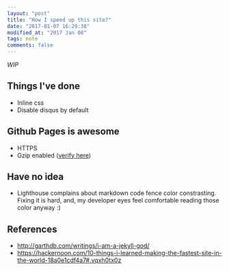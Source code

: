```yaml
---
layout: "post"
title: "How I speed up this site?"
date: "2017-01-07 16:29:38"
modified_at: "2017 Jan 08"
tags: note
comments: false
---
```


_WIP_


Things I've done
----------------

- Inline css
- Disable disqus by default



Github Pages is awesome
-----------------------
- HTTPS
- Gzip enabled ([verify here](http://checkgzipcompression.com/?url=https%3A%2F%2Fletientai299.github.io%2F))


Have no idea
------------

- Lighthouse complains about markdown code fence color constrasting. Fixing it
  is hard, and, my developer eyes feel comfortable reading those color anyway :)

References
----------

- http://garthdb.com/writings/i-am-a-jekyll-god/
- https://hackernoon.com/10-things-i-learned-making-the-fastest-site-in-the-world-18a0e1cdf4a7#.vqxh0tx0z

